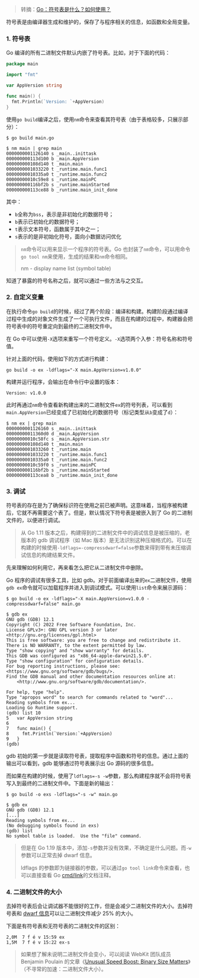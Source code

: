 > 转摘：[Go：符号表是什么？如何使用？](https://mp.weixin.qq.com/s/nH0v9wYe64--1HT_QJcKag)

符号表是由编译器生成和维护的，保存了与程序相关的信息，如函数和全局变量。

### 1. 符号表

Go 编译的所有二进制文件默认内嵌了符号表。比如，对于下面的代码：

```go
package main

import "fmt"

var AppVersion string

func main() {
  fmt.Println(`Version: `+AppVersion)
}
```

使用`go build`编译之后，使用`nm`命令来查看其符号表（由于表格较多，只展示部分）：

```shell
$ go build main.go

$ nm main | grep main
0000000001126140 s _main..inittask
000000000113d100 b _main.AppVersion
000000000108d140 t _main.main
0000000001033220 t _runtime.main.func1
00000000010335a0 t _runtime.main.func2
00000000010c59e8 s _runtime.mainPC
000000000116bf2b s _runtime.mainStarted
000000000113ce88 b _runtime.main_init_done
```

其中：

* `b`全称为`bss`，表示是非初始化的数据符号；
* `b`表示已初始化的数据符号；
* `t`表示文本符号，函数属于其中之一；
* `s`表示的是非初始化符号，面向小数据访问优化

> `nm`命令可以用来显示一个程序的符号表。Go 也封装了`nm`命令，可以用命令`go tool nm`来使用，生成的结果和`nm`命令相同。
> 
> nm - display name list (symbol table)

知道了暴露的符号名称之后，就可以通过一些方法与之交互。

### 2. 自定义变量

在执行命令`go build`的时候，经过了两个阶段：编译和构建。构建阶段通过编译过程中生成的对象文件生成了一个可执行文件，而且在构建的过程中，构建器会把符号表中的符号重定向到最终的二进制文件中。

在 Go 中可以使用`-X`选项来重写一个符号定义。`-X`选项两个入参：符号名称和符号值。

针对上面的代码，使用如下的方式进行构建：

```shell
go build -o ex -ldflags="-X main.AppVersion=v1.0.0"
```

构建并运行程序，会输出在命令行中设置的版本：

```text
Version: v1.0.0
```

此时再通过`nm`命令查看新构建出来的二进制文件`ex`的符号列表，可以看到`main.AppVersion`已经变成了已初始化的数据符号（标记类型从`b`变成了`d`）：

```shell
$ nm ex | grep main
0000000001126160 s _main..inittask
00000000011360d0 d _main.AppVersion
00000000010c58fc s _main.AppVersion.str
000000000108d140 t _main.main
0000000001033260 t _runtime.main
0000000001033220 t _runtime.main.func1
00000000010335a0 t _runtime.main.func2
00000000010c59f0 s _runtime.mainPC
000000000116bf2b s _runtime.mainStarted
000000000113cea8 b _runtime.main_init_done
```

### 3. 调试

符号表的存在是为了确保标识符在使用之前已被声明。这意味着，当程序被构建后，它就不再需要这个表了。但是，默认情况下符号表是被嵌入到了 Go 的二进制文件的，以便进行调试。

> 从 Go 1.11 版本之后，构建得到的二进制文件中的调试信息是被压缩的，老版本的 gdb 调试程序（如 Mac 版本）是无法识别这种压缩格式的。可以在构建的时候使用`-ldflags=-compressdwarf=false`参数来得到带有未压缩调试信息的构建结果文件。

先来理解如何利用它，再来看怎么把它从二进制文件中删除。

Go 程序的调试有很多工具，比如 gdb。对于前面编译出来的`ex`二进制文件，使用`gdb ex`命令就可以加载程序并进入到调试模式。可以使用`list`命令来展示源码：

```shell
$ go build -o ex -ldflags="-X main.AppVersion=v1.0.0 -compressdwarf=false" main.go

$ gdb ex
GNU gdb (GDB) 12.1
Copyright (C) 2022 Free Software Foundation, Inc.
License GPLv3+: GNU GPL version 3 or later <http://gnu.org/licenses/gpl.html>
This is free software: you are free to change and redistribute it.
There is NO WARRANTY, to the extent permitted by law.
Type "show copying" and "show warranty" for details.
This GDB was configured as "x86_64-apple-darwin21.5.0".
Type "show configuration" for configuration details.
For bug reporting instructions, please see:
<https://www.gnu.org/software/gdb/bugs/>.
Find the GDB manual and other documentation resources online at:
    <http://www.gnu.org/software/gdb/documentation/>.

For help, type "help".
Type "apropos word" to search for commands related to "word"...
Reading symbols from ex...
Loading Go Runtime support.
(gdb) list 10
5	var AppVersion string
6
7	func main() {
8	  fmt.Println(`Version:`+AppVersion)
9	}
(gdb)
```

gdb 初始的第一步就是读取符号表，提取程序中函数和符号的信息。通过上面的输出可以看到，gdb 能够通过符号表展示出 Go 源码的很多信息。

而如果在构建的时候，使用了`ldflags=-s -w`参数，那么构建程序就不会将符号表写入到最终的二进制文件中。下面是新的输出：

```shell
$ go build -o exs -ldflags="-s -w" main.go

$ gdb ex
GNU gdb (GDB) 12.1
[...]
Reading symbols from ex...
(No debugging symbols found in exs)
(gdb) list
No symbol table is loaded.  Use the "file" command.
```

> 但是在 Go 1.19 版本中，添加`-s`参数并没有效果，不确定是什么问题。而`-w`参数可以正常去掉 dwarf 信息。
> 
> ldflags 的参数即为链接器的参数，可以通过`go tool link`命令来查看，也可以直接查看 Go [cmd/link](https://go.dev/src/cmd/link/doc.go)的文档注释。

### 4. 二进制文件的大小

去掉符号表后会让调试器不能很好的工作，但是会减少二进制文件的大小。去掉符号表和 [dwarf 信息](https://golang.org/pkg/debug/dwarf/)可以让二进制文件减少 25% 的大小。

下面是有符号表和无符号表的二进制文件的区别：

```text
2,0M  7 f é v 15:59 ex
1,5M  7 f é v 15:22 ex-s
```

> 如果想了解未说明二进制文件会变小，可以阅读 WebKit 团队成员 Benjamin Poulain 的文章《[Unusual Speed Boost: Binary Size Matters](https://webkit.org/blog/2826/unusual-speed-boost-size-matters/)》（不寻常的加速：二进制文件大小）。


